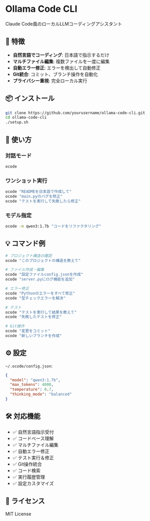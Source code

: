 # Ollama Code CLI

Claude Code風のローカルLLMコーディングアシスタント

## 🚀 特徴

- **自然言語でコーディング**: 日本語で指示するだけ
- **マルチファイル編集**: 複数ファイルを一度に編集
- **自動エラー修正**: エラーを検出して自動修正
- **Git統合**: コミット、ブランチ操作を自動化
- **プライバシー重視**: 完全ローカル実行

## 📦 インストール

```bash
git clone https://github.com/yourusername/ollama-code-cli.git
cd ollama-code-cli
./setup.sh
```

## 🎯 使い方

### 対話モード
```bash
ocode
```

### ワンショット実行
```bash
ocode "READMEを日本語で作成して"
ocode "main.pyのバグを修正"
ocode "テストを実行して失敗したら修正"
```

### モデル指定
```bash
ocode -m qwen3:1.7b "コードをリファクタリング"
```

## 💡 コマンド例

```bash
# プロジェクト構造の確認
ocode "このプロジェクトの構造を教えて"

# ファイル作成・編集
ocode "設定ファイルconfig.jsonを作成"
ocode "server.pyにログ機能を追加"

# エラー修正
ocode "Pythonのエラーをすべて修正"
ocode "型チェックエラーを解決"

# テスト
ocode "テストを実行して結果を教えて"
ocode "失敗したテストを修正"

# Git操作
ocode "変更をコミット"
ocode "新しいブランチを作成"
```

## ⚙️ 設定

`~/.ocode/config.json`:
```json
{
  "model": "qwen3:1.7b",
  "max_tokens": 4000,
  "temperature": 0.7,
  "thinking_mode": "balanced"
}
```

## 🛠 対応機能

- ✅ 自然言語指示受付
- ✅ コードベース理解
- ✅ マルチファイル編集
- ✅ 自動エラー修正
- ✅ テスト実行＆修正
- ✅ Git操作統合
- ✅ コード検索
- ✅ 実行履歴管理
- ✅ 設定カスタマイズ

## 📝 ライセンス

MIT License
